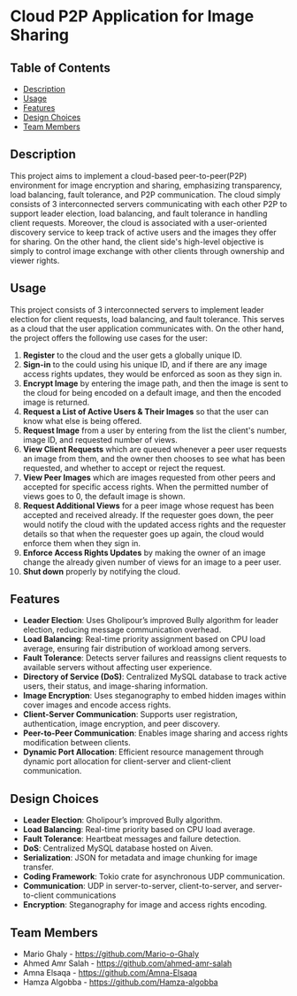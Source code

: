 # Cloud P2P Application for Image Sharing

## Table of Contents
- [Description](#Description)
- [Usage](#Usage)
- [Features](#Features)
- [Design Choices](#Design-Choices)
- [Team Members](#Team-Members)

## Description
This project aims to implement a cloud-based peer-to-peer(P2P) environment for image encryption and sharing, emphasizing transparency, load balancing, fault tolerance, and P2P communication. The cloud simply consists of 3 interconnected servers communicating with each other P2P to support leader election, load balancing, and fault tolerance in handling client requests. Moreover, the cloud is associated with a user-oriented discovery service to keep track of active users and the images they offer for sharing. On the other hand, the client side's high-level objective is simply to control image exchange with other clients through ownership and viewer rights.

## Usage
This project consists of 3 interconnected servers to implement leader election for client requests, load balancing, and fault tolerance. This serves as a cloud that the user application communicates with. On the other hand, the project offers the following use cases for the user:
1. **Register** to the cloud and the user gets a globally unique ID.
2. **Sign-in** to the could using his unique ID, and if there are any image access rights updates, they would be enforced as soon as they sign in.
3. **Encrypt Image** by entering the image path, and then the image is sent to the cloud for being encoded on a default image, and then the encoded image is returned.
4. **Request a List of Active Users & Their Images** so that the user can know what else is being offered.
5. **Request Image** from a user by entering from the list the client's number, image ID, and requested number of views.
6. **View Client Requests** which are queued whenever a peer user requests an image from them, and the owner then chooses to see what has been requested, and whether to accept or reject the request.
7. **View Peer Images** which are images requested from other peers and accepted for specific access rights. When the permitted number of views goes to 0, the default image is shown. 
8. **Request Additional Views** for a peer image whose request has been accepted and received already. If the requester goes down, the peer would notify the cloud with the updated access rights and the requester details so that when the requester goes up again, the cloud would enforce them when they sign in.
9. **Enforce Access Rights Updates** by making the owner of an image change the already given number of views for an image to a peer user.
10. **Shut down** properly by notifying the cloud.

## Features
- **Leader Election**: Uses Gholipour’s improved Bully algorithm for leader election, reducing message communication overhead.
- **Load Balancing**: Real-time priority assignment based on CPU load average, ensuring fair distribution of workload among servers.
- **Fault Tolerance**: Detects server failures and reassigns client requests to available servers without affecting user experience.
- **Directory of Service (DoS)**: Centralized MySQL database to track active users, their status, and image-sharing information.
- **Image Encryption**: Uses steganography to embed hidden images within cover images and encode access rights.
- **Client-Server Communication**: Supports user registration, authentication, image encryption, and peer discovery.
- **Peer-to-Peer Communication**: Enables image sharing and access rights modification between clients.
- **Dynamic Port Allocation**: Efficient resource management through dynamic port allocation for client-server and client-client communication.

## Design Choices
- **Leader Election**: Gholipour’s improved Bully algorithm.
- **Load Balancing**: Real-time priority based on CPU load average.
- **Fault Tolerance**: Heartbeat messages and failure detection.
- **DoS**: Centralized MySQL database hosted on Aiven.
- **Serialization**: JSON for metadata and image chunking for image transfer.
- **Coding Framework**: Tokio crate for asynchronous UDP communication.
- **Communication**: UDP in server-to-server, client-to-server, and server-to-client communications
- **Encryption**: Steganography for image and access rights encoding.

## Team Members
- Mario Ghaly - https://github.com/Mario-o-Ghaly
- Ahmed Amr Salah - https://github.com/ahmed-amr-salah
- Amna Elsaqa - https://github.com/Amna-Elsaqa
- Hamza Algobba - https://github.com/Hamza-algobba
